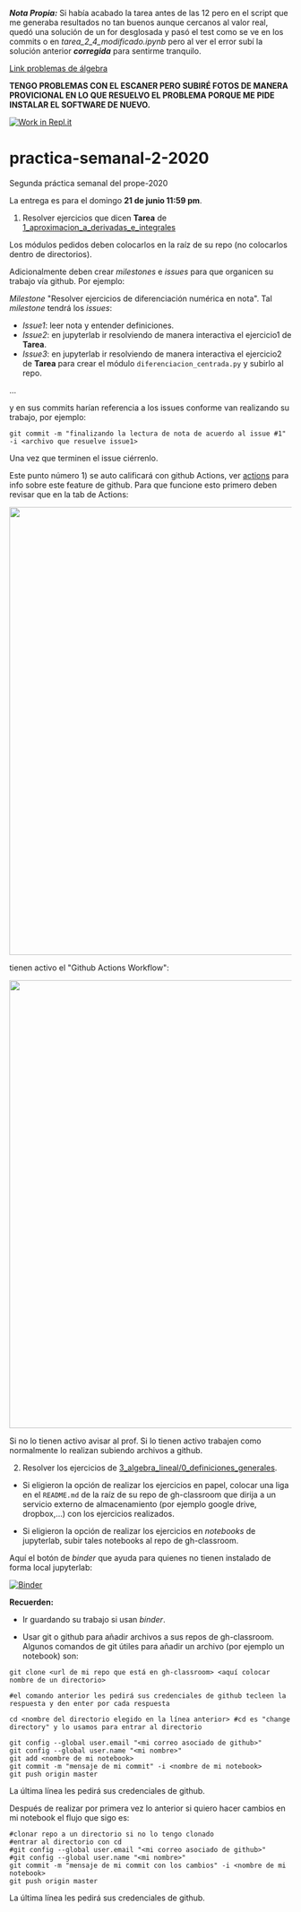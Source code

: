 **_Nota Propia:_** Si había acabado la tarea antes de las 12 pero en el script que me generaba resultados no tan buenos aunque cercanos al valor real, quedó una solución de un for desglosada y pasó el test como se ve en los commits o en *tarea_2_4_modificado.ipynb* pero al ver el error subí la solución anterior **_corregida_** para sentirme tranquilo.

[Link problemas de álgebra](https://drive.google.com/drive/folders/1cxqYcDHZe2e2QsGAepYZ9G59IrIf49kq)

**TENGO PROBLEMAS CON EL ESCANER PERO SUBIRÉ FOTOS DE MANERA PROVICIONAL EN LO QUE RESUELVO EL PROBLEMA PORQUE ME PIDE INSTALAR EL SOFTWARE DE NUEVO.**

[![Work in Repl.it](https://classroom.github.com/assets/work-in-replit-14baed9a392b3a25080506f3b7b6d57f295ec2978f6f33ec97e36a161684cbe9.svg)](https://classroom.github.com/online_ide?assignment_repo_id=2864937&assignment_repo_type=AssignmentRepo)
# practica-semanal-2-2020
 Segunda práctica semanal del prope-2020 

La entrega es para el domingo **21 de junio 11:59 pm**.

1) Resolver ejercicios que dicen **Tarea** de [1_aproximacion_a_derivadas_e_integrales](https://github.com/ITAM-DS/Propedeutico/blob/master/Python/clases/2_calculo_DeI/1_aproximacion_a_derivadas_e_integrales.ipynb)

Los módulos pedidos deben colocarlos en la raíz de su repo (no colocarlos dentro de directorios).

Adicionalmente deben crear *milestones* e *issues* para que organicen su trabajo vía github. Por ejemplo:

*Milestone* "Resolver ejercicios de diferenciación numérica en nota". Tal *milestone* tendrá los *issues*:

* *Issue1*: leer nota y entender definiciones.
* *Issue2*: en jupyterlab ir resolviendo de manera interactiva el ejercicio1 de **Tarea**.
* *Issue3*: en jupyterlab ir resolviendo de manera interactiva el ejercicio2 de **Tarea** para crear el módulo `diferenciacion_centrada.py` y subirlo al repo.

...

y en sus commits harían referencia a los issues conforme van realizando su trabajo, por ejemplo:

```
git commit -m "finalizando la lectura de nota de acuerdo al issue #1" -i <archivo que resuelve issue1>
```

Una vez que terminen el issue ciérrenlo.

Este punto número 1) se auto calificará con github Actions, ver [actions](https://github.com/features/actions) para info sobre este feature de github. Para que funcione esto primero deben revisar que en la tab de Actions:

<img src="https://dl.dropboxusercontent.com/s/kb7ctrv8alqgrs5/actions_gh.png?dl=0" heigth="800" width="800">

tienen activo el "Github Actions Workflow":

<img src="https://dl.dropboxusercontent.com/s/l5bea3adsjyn0yk/actions_gh_2.png?dl=0" heigth="800" width="800">


Si no lo tienen activo avisar al prof. Si lo tienen activo trabajen como normalmente lo realizan subiendo archivos a github.

2) Resolver los ejercicios de [3_algebra_lineal/0_definiciones_generales](https://github.com/ITAM-DS/Propedeutico/blob/master/Python/clases/3_algebra_lineal/0_definiciones_generales.ipynb). 

* Si eligieron la opción de realizar los ejercicios en papel, colocar una liga en el `README.md` de la raíz de su repo de gh-classroom que dirija a un servicio externo de almacenamiento (por ejemplo google drive, dropbox,...) con los ejercicios realizados.

* Si eligieron la opción de realizar los ejercicios en *notebooks* de jupyterlab, subir tales notebooks al repo de gh-classroom.


Aquí el botón de *binder* que ayuda para quienes no tienen instalado de forma local jupyterlab:

[![Binder](https://mybinder.org/badge_logo.svg)](https://mybinder.org/v2/gh/palmoreck/dockerfiles-for-binder/jupyterlab_prope_r_kernel_tidyerse?urlpath=lab/tree/Propedeutico)

**Recuerden:**

* Ir guardando su trabajo si usan *binder*.

* Usar git o github para añadir archivos a sus repos de gh-classroom. Algunos comandos de git útiles para añadir un archivo (por ejemplo un notebook) son:

```
git clone <url de mi repo que está en gh-classroom> <aquí colocar nombre de un directorio>

#el comando anterior les pedirá sus credenciales de github tecleen la respuesta y den enter por cada respuesta

cd <nombre del directorio elegido en la línea anterior> #cd es "change directory" y lo usamos para entrar al directorio

```

```
git config --global user.email "<mi correo asociado de github>"
git config --global user.name "<mi nombre>"
git add <nombre de mi notebook>
git commit -m "mensaje de mi commit" -i <nombre de mi notebook>
git push origin master
```

La última línea les pedirá sus credenciales de github.

Después de realizar por primera vez lo anterior si quiero hacer cambios en mi notebook el flujo que sigo es:

```
#clonar repo a un directorio si no lo tengo clonado
#entrar al directorio con cd
#git config --global user.email "<mi correo asociado de github>"
#git config --global user.name "<mi nombre>"
git commit -m "mensaje de mi commit con los cambios" -i <nombre de mi notebook>
git push origin master
```

La última línea les pedirá sus credenciales de github.
